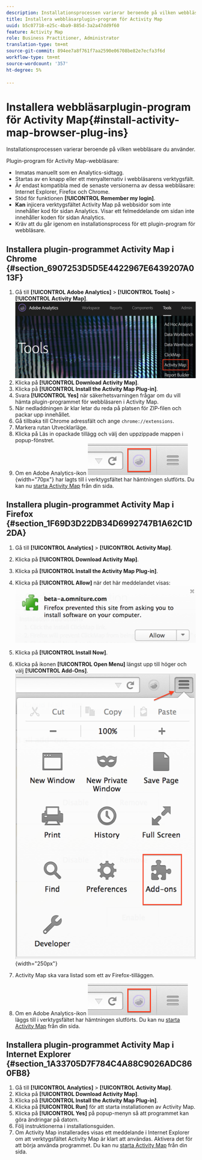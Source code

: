 ```yaml
---
description: Installationsprocessen varierar beroende på vilken webbläsare du använder.
title: Installera webbläsarplugin-program för Activity Map
uuid: b5c07718-e25c-4ba9-885d-3a2a47dd9f60
feature: Activity Map
role: Business Practitioner, Administrator
translation-type: tm+mt
source-git-commit: 894ee7a8f761f7aa2590e06708be82e7ecfa3f6d
workflow-type: tm+mt
source-wordcount: '357'
ht-degree: 5%

---
```



# Installera webbläsarplugin-program för Activity Map{#install-activity-map-browser-plug-ins}

Installationsprocessen varierar beroende på vilken webbläsare du använder.

Plugin-program för Activity Map-webbläsare:

* Inmatas manuellt som en Analytics-sidtagg.
* Startas av en knapp eller ett menyalternativ i webbläsarens verktygsfält.
* Är endast kompatibla med de senaste versionerna av dessa webbläsare: Internet Explorer, Firefox och Chrome.
* Stöd för funktionen **[!UICONTROL Remember my login]**.
* **Kan** injicera verktygsfältet Activity Map på webbsidor som inte innehåller kod för sidan Analytics. Visar ett felmeddelande om sidan inte innehåller koden för sidan Analytics.
* Kräv att du går igenom en installationsprocess för ett plugin-program för webbläsare.

## Installera plugin-programmet Activity Map i Chrome {#section_6907253D5D5E4422967E6439207A013F}

1. Gå till **[!UICONTROL Adobe Analytics]** > **[!UICONTROL Tools]** > **[!UICONTROL Activity Map]**.  ![](assets/install_am.png)
1. Klicka på **[!UICONTROL Download Activity Map]**.
1. Klicka på **[!UICONTROL Install the Activity Map Plug-in]**.
1. Svara **[!UICONTROL Yes]** när säkerhetsvarningen frågar om du vill hämta plugin-programmet för webbläsaren i Activity Map.
1. När nedladdningen är klar letar du reda på platsen för ZIP-filen och packar upp innehållet.
1. Gå tillbaka till Chrome adressfält och ange `chrome://extensions`.
1. Markera rutan Utvecklarläge.
1. Klicka på Läs in opackade tillägg och välj den uppzippade mappen i popup-fönstret.
1. Om en Adobe Analytics-ikon ![](assets/an_icon.png){width=&quot;70px&quot;} har lagts till i verktygsfältet har hämtningen slutförts. Du kan nu [starta Activity Map](/help/analyze/activity-map/activitymap-getting-started/activitymap-getting-started-users/activitymap-launch.md) från din sida.

## Installera plugin-programmet Activity Map i Firefox {#section_1F69D3D22DB34D6992747B1A62C1D2DA}

1. Gå till **[!UICONTROL Analytics]** > **[!UICONTROL Activity Map]**.

1. Klicka på **[!UICONTROL Download Activity Map]**.
1. Klicka på **[!UICONTROL Install the Activity Map Plug-in]**.
1. Klicka på **[!UICONTROL Allow]** när det här meddelandet visas: ![](assets/firefox_install2.png)
1. Klicka på **[!UICONTROL Install Now]**.
1. Klicka på ikonen **[!UICONTROL Open Menu]** längst upp till höger och välj **[!UICONTROL Add-Ons]**. ![](assets/firefox_install3.png){width=&quot;250px&quot;}
1. Activity Map ska vara listad som ett av Firefox-tilläggen.
1. Om en Adobe Analytics-ikon ![](assets/an_icon.png) läggs till i verktygsfältet har hämtningen slutförts. Du kan nu [starta Activity Map](/help/analyze/activity-map/activitymap-getting-started/activitymap-getting-started-users/activitymap-launch.md) från din sida.

## Installera plugin-programmet Activity Map i Internet Explorer {#section_1A33705D7F784C4A88C9026ADC860FB8}

1. Gå till **[!UICONTROL Analytics]** > **[!UICONTROL Activity Map]**.
1. Klicka på **[!UICONTROL Download Activity Map]**.
1. Klicka på **[!UICONTROL Install the Activity Map Plug-in]**.
1. Klicka på **[!UICONTROL Run]** för att starta installationen av Activity Map.
1. Klicka på **[!UICONTROL Yes]** på popup-menyn så att programmet kan göra ändringar på datorn.
1. Följ instruktionerna i installationsguiden.
1. Om Activity Map installerades visas ett meddelande i Internet Explorer om att verktygsfältet Activity Map är klart att användas. Aktivera det för att börja använda programmet. Du kan nu [starta Activity Map](/help/analyze/activity-map/activitymap-getting-started/activitymap-getting-started-users/activitymap-launch.md) från din sida.

